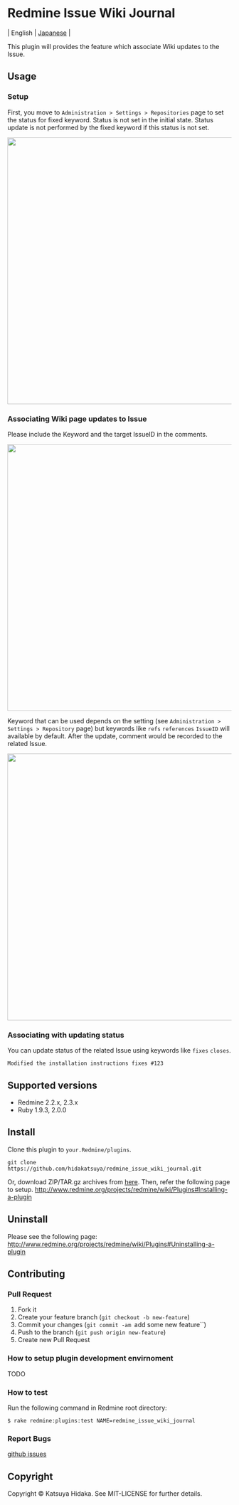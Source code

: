 # Redmine Issue Wiki Journal

| English | [Japanese](https://github.com/hidakatsuya/redmine_issue_wiki_journal/blob/master/README.ja.md) |

This plugin will provides the feature which associate Wiki updates to the Issue.

## Usage

### Setup

First, you move to `Administration > Settings > Repositories` page to set the status for fixed keyword.
Status is not set in the initial state. Status update is not performed by the fixed keyword if this status is not set.

[<img src="http://hidakatsuya.github.io/redmine_issue_wiki_journal/images/setup.png" width="600">](http://hidakatsuya.github.io/redmine_issue_wiki_journal/images/setup.png)

### Associating Wiki page updates to Issue

Please include the Keyword and the target IssueID in the comments.

[<img src="http://hidakatsuya.github.io/redmine_issue_wiki_journal/images/feature-1.png" width="600">](http://hidakatsuya.github.io/redmine_issue_wiki_journal/images/feature-1.png)

Keyword that can be used depends on the setting (see `Administration > Settings > Repository` page) but keywords like `refs` `references` `IssueID` will available by default.
After the update, comment would be recorded to the related Issue.

[<img src="http://hidakatsuya.github.io/redmine_issue_wiki_journal/images/feature-2.png" width="600">](http://hidakatsuya.github.io/redmine_issue_wiki_journal/images/feature-2.png)

### Associating with updating status

You can update status of the related Issue using keywords like `fixes` `closes`.

    Modified the installation instructions fixes #123

## Supported versions

  * Redmine 2.2.x, 2.3.x
  * Ruby 1.9.3, 2.0.0

## Install

Clone this plugin to `your.Redmine/plugins`.

    git clone https://github.com/hidakatsuya/redmine_issue_wiki_journal.git

Or, download ZIP/TAR.gz archives from [here](https://github.com/hidakatsuya/redmine_issue_wiki_journal/releases/tag/0.0.1).
Then, refer the following page to setup.
http://www.redmine.org/projects/redmine/wiki/Plugins#Installing-a-plugin

## Uninstall

Please see the following page:  
http://www.redmine.org/projects/redmine/wiki/Plugins#Uninstalling-a-plugin

## Contributing

### Pull Request

  1. Fork it
  2. Create your feature branch (``git checkout -b new-feature``)
  3. Commit your changes (``git commit -am ``add some new feature``)
  4. Push to the branch (``git push origin new-feature``)
  5. Create new Pull Request

### How to setup plugin development envirnoment

TODO

### How to test

Run the following command in Redmine root directory:

    $ rake redmine:plugins:test NAME=redmine_issue_wiki_journal

### Report Bugs

[github issues](https://github.com/hidakatsuya/redmine_issue_wiki_journal/issues/new)

## Copyright

Copyright &copy; Katsuya Hidaka. See MIT-LICENSE for further details.

